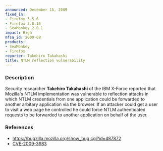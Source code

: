 ```yaml
---
announced: December 15, 2009
fixed_in:
- Firefox 3.5.6
- Firefox 3.0.16
- SeaMonkey 2.0.1
impact: High
mfsa_id: 2009-68
products:
- SeaMonkey
- Firefox
reporter: Takehiro Takahashi
title: NTLM reflection vulnerability
---
```


<h3>Description</h3>

<p>Security researcher <strong>Takehiro Takahashi</strong> of the IBM
X-Force reported that Mozilla's NTLM implementation was vulnerable to
reflection attacks in which NTLM credentials from one application
could be forwarded to another arbitary application via the browser.
If an attacker could get a user to visit a web page he controlled he
could force NTLM authenticated requests to be forwarded to another
application on behalf of the user.</p>

<h3>References</h3>

<ul>
  <li><a href="https://bugzilla.mozilla.org/show_bug.cgi?id=487872">https://bugzilla.mozilla.org/show_bug.cgi?id=487872</a></li>
  <li><a class="ex-ref" href="http://cve.mitre.org/cgi-bin/cvename.cgi?name=CVE-2009-3983">CVE-2009-3983</a></li>
</ul>




